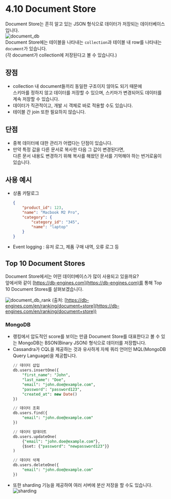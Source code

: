 # 4.10 Document Store

Document Store는 흔히 알고 있는 JSON 형식으로 데이터가 저장되는 데이터베이스 입니다.
<br>![document_db](./images/4.2.3_document_db.png)
<br>Document Store에는 테이블을 나타내는 `collection`과 테이블 내 row를 나타내는 `document`가 있습니다.
<br>(각 document가 collection에 저장된다고 볼 수 있습니다.)

## 장점
- collection 내 document들끼리 동일한 구조이지 않아도 되기 때문에
<br>스키마를 정하지 않고 데이터를 저장할 수 있으며, 스키마가 변경되어도 데이터를 계속 저장할 수 있습니다.
- 데이터가 직관적이고, 개발 시 객체로 바로 적용할 수도 있습니다.
- 테이블 간 join 또한 필요하지 않습니다.

## 단점
- 중복 데이터에 대한 관리가 어렵다는 단점이 있습니다.
- 만약 특정 값을 다른 문서로 복사한 다음 그 값이 변경된다면,
<br>다른 문서 내용도 변경하기 위해 복사를 해왔던 문서를 기억해야 하는 번거로움이 있습니다.

## 사용 예시
- 상품 카탈로그
    ```json
    {
        "product_id": 123,
        "name": "Macbook M2 Pro",
        "category": {
            "category_id": "345",
            "name": "laptop"
        }
    }
    ```
- Event logging : 유저 로그, 제품 구매 내역, 오류 로그 등

## Top 10 Document Stores

Document Store에서는 어떤 데이터베이스가 많이 사용되고 있을까요?
<br>앞에서와 같이 [https://db-engines.com](https://db-engines.com)를 통해 Top 10 Document Stores를 살펴보겠습니다.

![document_db_rank](./images/4.2.3_document_db_rank.png)
(출처: [https://db-engines.com/en/ranking/document+store](https://db-engines.com/en/ranking/document+store))

### MongoDB
- 랭킹에서 압도적인 score를 보이는 만큼 Document Store를 대표한다고 볼 수 있는 MongoDB는 BSON(Binary JSON) 형식으로 데이터를 저장합니다.
- Cassandra가 CQL을 제공하는 것과 유사하게 자체 쿼리 언어인 MQL(MongoDB Query Language)을 제공합니다.
    ```sql
    // 데이터 삽입
    db.users.insertOne({
        "first_name": "John",
        "last_name": "Doe",
        "email": "john.doe@example.com",
        "password": "password123",
        "created_at": new Date()
    })

    // 데이터 조회
    db.users.find({
        "email": "john.doe@example.com"
    })

    // 데이터 업데이트
    db.users.updateOne(
        {"email": "john.doe@example.com"},
        {$set: {"password": "newpassword123"}}
    )

    // 데이터 삭제
    db.users.deleteOne({
        "email": "john.doe@example.com"
    })
    ```
- 또한 sharding 기능을 제공하여 여러 서버에 분산 저장을 할 수도 있습니다.
    ![sharding](./images/4.2.3_sharding.png)


<script src="https://utteranc.es/client.js"
        repo="ehddnr301/data-engineering-for-everybody"
        issue-term="pathname"
        label="comments"
        theme="preferred-color-scheme"
        crossorigin="anonymous"
        async>
</script>